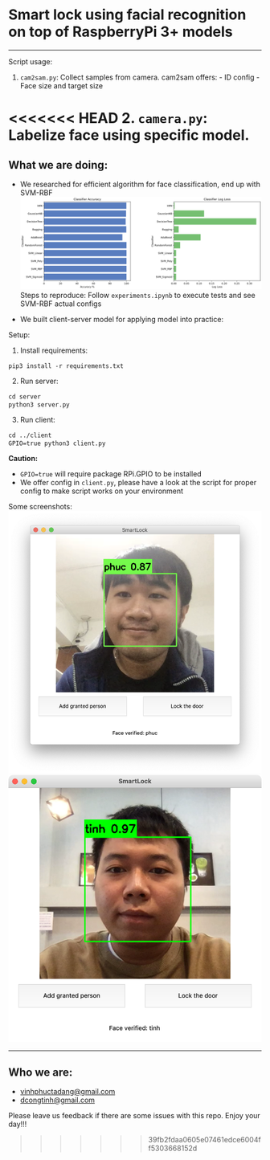 # Smart lock using facial recognition on top of RaspberryPi 3+ models
---
Script usage:
1. ``cam2sam.py``: Collect samples from camera.
    cam2sam offers:
        - ID config
        - Face size and target size

<<<<<<< HEAD
2. ``camera.py``: Labelize face using specific model. 
=======
## What we are doing:
+ We researched for efficient algorithm for face classification, end up with SVM-RBF
![Statistic of classifiers' accuracy](stat.png)
Steps to reproduce:
Follow ``experiments.ipynb`` to execute tests and see SVM-RBF actual configs 

+ We built client-server model for applying model into practice:


Setup:

1. Install requirements:

``` 
pip3 install -r requirements.txt 
```

2. Run server:

```
cd server
python3 server.py
```

3. Run client:
```
cd ../client
GPIO=true python3 client.py
```

**Caution:** 
- ``GPIO=true`` will require package RPi.GPIO to be installed
- We offer config in ``client.py``, please have a look at the script for proper config to make script works on your environment

Some screenshots:
![Capture user Phuc](capture_phuc.png)
![Capture user Tinh](capture_tinh.png)

---
## Who we are:
+ vinhphuctadang@gmail.com
+ dcongtinh@gmail.com

Please leave us feedback if there are some issues with this repo. 
Enjoy your day!!!
>>>>>>> 39fb2fdaa0605e07461edce6004ff5303668152d
